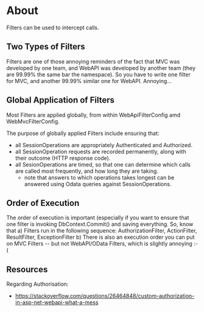 ﻿# About #
Filters can be used to intercept calls.


## Two Types of Filters ##
Filters are one of those annoying reminders of the fact that MVC was developed
by one team, and WebAPI was developed by another team (they are 99.99% the same
bar the namespace). So you have to write one filter for MVC, and another 99.99% similar
one for WebAPI. Annoying...



## Global Application of Filters ##

Most Filters are applied globally, from within WebApiFilterConfig amd WebMvcFilterConfig.

The purpose of globally applied Filters include ensuring that:

* all SessionOperations are appropriately Authenticated and Authorized.
* all SessionOperation requests are recorded permanently, along with their outcome (HTTP response code).
* all SesionOperations are timed, so that one can determine which calls are called most frequently, and how long they are taking.
  * note that answers to which operations takes longest can be answered using Odata queries against SessionOperations.


## Order of Execution ##
The order of execution is important (especially if you want to ensure that one filter
is invoking DbContext.Commit() and saving everything. So, know that 
a) Filters run in the following sequence:
   AuthorizationFilter, ActionFilter, ResultFilter, ExceptionFilter
b) There is also an execution order you can put on MVC Filters -- but not WebAPI/OData Filters,
   which is slightly annoying :-(


## Resources ##

Regarding Authorisation:
* https://stackoverflow.com/questions/26464848/custom-authorization-in-asp-net-webapi-what-a-mess
